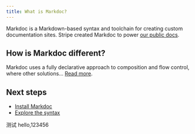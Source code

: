 ```yaml
---
title: What is Markdoc?
---
```


Markdoc is a Markdown-based syntax and toolchain for creating custom documentation sites. Stripe created Markdoc to power [our public docs](http://stripe.com/docs).

## How is Markdoc different?

Markdoc uses a fully declarative approach to composition and flow control, where other solutions… [Read more](/docs/overview).

## Next steps

- [Install Markdoc](/docs/getting-started)
- [Explore the syntax](/docs/syntax)

测试 hello,123456
